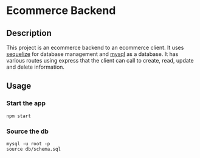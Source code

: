 # Ecommerce Backend

## Description
This project is an ecommerce backend to an ecommerce client. It uses [sequelize](https://sequelize.org/) for database management and [mysql](https://www.mysql.com/) as a database.
It has various routes using express that the client can call to create, read, update and delete information.

## Usage
### Start the app
```npm start```

### Source the db
```
mysql -u root -p
source db/schema.sql
```
